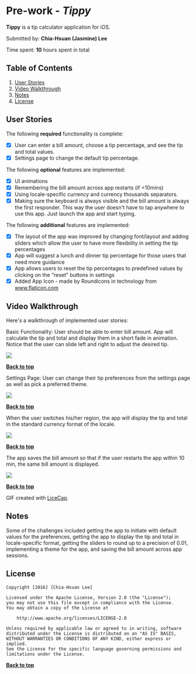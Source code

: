 # Pre-work - *Tippy*

**Tippy** is a tip calculator application for iOS.

Submitted by: **Chia-Hsuan (Jasmine) Lee**

Time spent: **10** hours spent in total

## Table of Contents

1. [User Stories](#user-stories)
1. [Video Walkthrough](#video-walkthrough)
1. [Notes](#notes)
1. [License](#license)

## User Stories

The following **required** functionality is complete:

* [x] User can enter a bill amount, choose a tip percentage, and see the tip and total values.
* [x] Settings page to change the default tip percentage.

The following **optional** features are implemented:
* [x] UI animations
* [x] Remembering the bill amount across app restarts (if <10mins)
* [x] Using locale-specific currency and currency thousands separators.
* [x] Making sure the keyboard is always visible and the bill amount is always the first responder. This way the user doesn't have to tap anywhere to use this app. Just launch the app and start typing.

The following **additional** features are implemented:

* [x] The layout of the app was improved by changing font/layout and adding sliders which allow the user to have more flexibility in setting the tip percentages  
* [x] App will suggest a lunch and dinner tip percentage for those users that need more guidance
* [x] App allows users to reset the tip percentages to predefined values by clicking on the "reset" buttons in settings
* [x] Added App Icon - made by Roundicons in technology from www.flaticon.com 

## Video Walkthrough 

Here's a walkthrough of implemented user stories:

Basic Functionality: User should be able to enter bill amount. App will calculate the tip and total and display them in a short fade in animation. Notice that the user can slide left and right to adjust the desired tip.

<img src= 'https://github.com/ljasmine/tippy/blob/master/basicFunction.gif' />

**[Back to top](#table-of-contents)**

Settings Page: User can change their tip preferences from the settings page as well as pick a preferred theme.

<img src= 'https://github.com/ljasmine/tippy/blob/master/settings.gif' />

**[Back to top](#table-of-contents)**

When the user switches his/her region, the app will display the tip and total in the standard currency format of the locale.

<img src= 'https://github.com/ljasmine/tippy/blob/master/localeSpecific.gif' />

**[Back to top](#table-of-contents)**

The app saves the bill amount so that if the user restarts the app within 10 min, the same bill amount is displayed.

<img src= 'https://github.com/ljasmine/tippy/blob/master/savingBillAmount.gif' />

**[Back to top](#table-of-contents)**

GIF created with [LiceCap](http://www.cockos.com/licecap/).

## Notes

Some of the challenges included getting the app to initiate with default values for the preferences, getting the app to display the tip and total in locale-specific format, getting the sliders to round up to a precision of 0.01, implementing a theme for the app, and saving the bill amount across app sessions.

## License

    Copyright [2016] [Chia-Hsuan Lee]

    Licensed under the Apache License, Version 2.0 (the "License");
    you may not use this file except in compliance with the License.
    You may obtain a copy of the License at

        http://www.apache.org/licenses/LICENSE-2.0

    Unless required by applicable law or agreed to in writing, software
    distributed under the License is distributed on an "AS IS" BASIS,
    WITHOUT WARRANTIES OR CONDITIONS OF ANY KIND, either express or implied.
    See the License for the specific language governing permissions and
    limitations under the License.


**[Back to top](#table-of-contents)**

